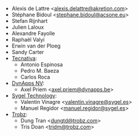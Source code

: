 - Alexis de Lattre \<<alexis.delattre@akretion.com>\>
- Stéphane Bidoul \<<stephane.bidoul@acsone.eu>\>
- Stefan Rijnhart
- Julien Laloux
- Alexandre Fayolle
- Raphaël Valyi
- Erwin van der Ploeg
- Sandy Carter
- [Tecnativa](https://www.tecnativa.com):
  - Antonio Espinosa
  - Pedro M. Baeza
  - Carlos Roca
- [DynApps NV](https://www.dynapps.be):
  - Axel Priem \<<axel.priem@dynapps.be>\>
- [Sygel Technology](https://www.sygel.es):
  - Valentin Vinagre \<<valentin.vinagre@sygel.es>\>
  - Manuel Regidor \<<manuel.regidor@sygel.es>\>
- [Trobz](https://trobz.com):
  - Dung Tran \<<dungtd@trobz.com>\>
  - Tris Doan \<<tridm@trobz.com>\>